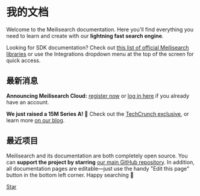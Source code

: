 # 我的文档

Welcome to the Meilisearch documentation. Here you'll find everything you need to learn and create with our **lightning fast search engine**.

[<linkButton text="🚀 QUICK START"/>](/learn/getting_started/quick_start.md)

Looking for SDK documentation? Check out [this list of official Meilisearch libraries](/learn/what_is_meilisearch/sdks.md) or use the Integrations dropdown menu at the top of the screen for quick access.

## 最新消息

**Announcing Meilisearch Cloud:** [register now](https://cloud.meilisearch.com/register) or [log in here](https://cloud.meilisearch.com/login) if you already have an account.

**We just raised a 15M Series A! 🥳** Check out the [TechCrunch exclusive](https://techcrunch.com/2022/10/10/meilisearch-lands-15m-investment-to-grow-its-search-as-a-service-business/), or learn more [on our blog](https://blog.meilisearch.com/meilisearch-series-a/).

## 最近项目

Meilisearch and its documentation are both completely open source. You can **support the project by starring** [our main GitHub repository](https://github.com/meilisearch/meilisearch). In addition, all documentation pages are editable—just use the handy "Edit this page" button in the bottom left corner. Happy searching 🔎

<a class="github-button" href="https://github.com/1323216010/api" data-icon="octicon-star" data-size="large" data-show-count="true" aria-label="Star meilisearch/meilisearch on GitHub">Star</a><!-- prettier-ignore
--><script async defer src="https://buttons.github.io/buttons.js"></script>
